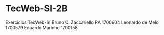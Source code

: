 # TecWeb-SI-2B
Exercícios TecWeb-SI
Bruno C. Zaccariello RA 1700604
Leonardo de Melo 1700579
Eduardo Marinho 1700158
